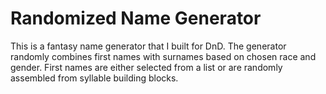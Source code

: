 # Randomized Name Generator

This is a fantasy name generator that I built for DnD. The generator randomly
combines first names with surnames based on chosen race and gender. First names
are either selected from a list or are randomly assembled from syllable building
blocks.

